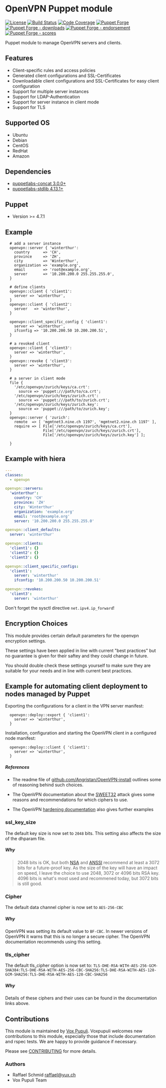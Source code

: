 # OpenVPN Puppet module

[![License](https://img.shields.io/github/license/voxpupuli/puppet-openvpn.svg)](https://github.com/voxpupuli/puppet-openvpn/blob/master/LICENSE)
[![Build Status](https://travis-ci.org/voxpupuli/puppet-openvpn.svg?branch=master)](https://travis-ci.org/voxpupuli/puppet-openvpn)
[![Code Coverage](https://coveralls.io/repos/github/voxpupuli/puppet-openvpn/badge.svg?branch=master)](https://coveralls.io/github/voxpupuli/puppet-openvpn)
[![Puppet Forge](https://img.shields.io/puppetforge/v/puppet/openvpn.svg)](https://forge.puppetlabs.com/puppet/openvpn)
[![Puppet Forge - downloads](https://img.shields.io/puppetforge/dt/puppet/openvpn.svg)](https://forge.puppetlabs.com/puppet/openvpn)
[![Puppet Forge - endorsement](https://img.shields.io/puppetforge/e/puppet/openvpn.svg)](https://forge.puppetlabs.com/puppet/openvpn)
[![Puppet Forge - scores](https://img.shields.io/puppetforge/f/puppet/openvpn.svg)](https://forge.puppetlabs.com/puppet/openvpn)

Puppet module to manage OpenVPN servers and clients.

## Features

* Client-specific rules and access policies
* Generated client configurations and SSL-Certificates
* Downloadable client configurations and SSL-Certificates for easy client configuration
* Support for multiple server instances
* Support for LDAP-Authentication
* Support for server instance in client mode
* Support for TLS

## Supported OS

* Ubuntu
* Debian
* CentOS
* RedHat
* Amazon

## Dependencies
  - [puppetlabs-concat 3.0.0+](https://github.com/puppetlabs/puppetlabs-concat)
  - [puppetlabs-stdlib 4.13.1+](https://github.com/puppetlabs/puppetlabs-stdlib)

## Puppet

* Version >= 4.7.1

## Example

```puppet
  # add a server instance
  openvpn::server { 'winterthur':
    country      => 'CH',
    province     => 'ZH',
    city         => 'Winterthur',
    organization => 'example.org',
    email        => 'root@example.org',
    server       => '10.200.200.0 255.255.255.0',
  }

  # define clients
  openvpn::client { 'client1':
    server => 'winterthur',
  }
  openvpn::client { 'client2':
    server   => 'winterthur',
  }

  openvpn::client_specific_config { 'client1':
    server => 'winterthur',
    ifconfig => '10.200.200.50 10.200.200.51',
  }

  # a revoked client
  openvpn::client { 'client3':
    server => 'winterthur',
  }
  openvpn::revoke { 'client3':
    server => 'winterthur',
  }

  # a server in client mode
  file {
    '/etc/openvpn/zurich/keys/ca.crt':
      source => 'puppet:///path/to/ca.crt';
    '/etc/openvpn/zurich/keys/zurich.crt':
      source => 'puppet:///path/to/zurich.crt';
    '/etc/openvpn/zurich/keys/zurich.key':
      source => 'puppet:///path/to/zurich.key';
  }
  openvpn::server { 'zurich':
    remote  => [ 'mgmtnet3.nine.ch 1197', 'mgmtnet2.nine.ch 1197' ],
    require => [ File['/etc/openvpn/zurich/keys/ca.crt'],
                 File['/etc/openvpn/zurich/keys/zurich.crt'],
                 File['/etc/openvpn/zurich/keys/zurich.key'] ];

  }
```

## Example with hiera

```yaml
---
classes:
  - openvpn

openvpn::servers:
  'winterthur':
    country: 'CH'
    province: 'ZH'
    city: 'Winterthur'
    organization: 'example.org'
    email: 'root@example.org'
    server: '10.200.200.0 255.255.255.0'

openvpn::client_defaults:
  server: 'winterthur'

openvpn::clients:
  'client1': {}
  'client2': {}
  'client3': {}

openvpn::client_specific_configs:
  'client1':
    server: 'winterthur'
    ifconfig: '10.200.200.50 10.200.200.51'

openvpn::revokes:
  'client3':
    server: 'winterthur'
```

Don't forget the sysctl directive ```net.ipv4.ip_forward```!

## Encryption Choices

This module provides certain default parameters for the openvpn encryption
settings.

These settings have been applied in line with current "best practices" but no
guarantee is given for their saftey and they could change in future.

You should double check these settings yourself to make sure they are suitable for your needs and in line with current best practices.

## Example for automating client deployment to nodes managed by Puppet

Exporting the configurations for a client in the VPN server manifest:
```
  openvpn::deploy::export { 'client1':
    server => 'winterthur',
  }
```
Installation, configuration and starting the OpenVPN client in a configured node manifest:
```
  openvpn::deploy::client { 'client1':
    server => 'winterthur',
  }
```

##### References

* The readme file of [github.com/Angristan/OpenVPN-install](https://github.com/Angristan/OpenVPN-install/tree/f47fc795d5e2d53f74431aadc58ef9de5784103a) outlines some of reasoning behind
such choices.

* The OpenVPN documentation about the [SWEET32](https://community.openvpn.net/openvpn/wiki/SWEET32) attack gives some reasons and
recommendations for which ciphers to use.

* The OpenVPN [hardening documentation](https://community.openvpn.net/openvpn/wiki/Hardening) also gives further examples

### ssl_key_size

The default key size is now set to `2048` bits.
This setting also affects the size of the dhparam file.

##### Why

> 2048 bits is OK, but both [NSA](https://cryptome.org/2016/01/CNSA-Suite-and-Quantum-Computing-FAQ.pdf) and [ANSSI](https://www.ssi.gouv.fr/uploads/2015/01/RGS_v-2-0_B1.pdf) recommend at least a 3072 bits for a future-proof key. As the size of the key will have an impact on speed, I leave the choice to use 2048, 3072 or 4096 bits RSA key. 4096 bits is what's most used and recommened today, but 3072 bits is still good.



### Cipher

The default data channel cipher is now set to `AES-256-CBC`

##### Why

OpenVPN was setting its default value to `BF-CBC`. In newer versions of OpenVPN
it warns that this is no longer a secure cipher.
The OpenVPN documentation recommends using this setting.



### tls_cipher

The default tls_cipher option is now set to: `TLS-DHE-RSA-WITH-AES-256-GCM-SHA384:TLS-DHE-RSA-WITH-AES-256-CBC-SHA256:TLS-DHE-RSA-WITH-AES-128-GCM-SHA256:TLS-DHE-RSA-WITH-AES-128-CBC-SHA256`

##### Why

Details of these ciphers and their uses can be found in the documentation links
above.



## Contributions

This module is maintained by [Vox Pupuli](https://voxpupuli.org/). Voxpupuli
welcomes new contributions to this module, especially those that include
documentation and rspec tests. We are happy to provide guidance if necessary.

Please see [CONTRIBUTING](.github/CONTRIBUTING.md) for more details.

### Authors

* Raffael Schmid <raffael@yux.ch>
* Vox Pupuli Team
